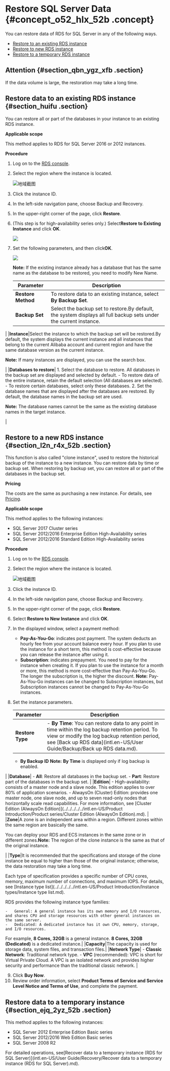 # Restore SQL Server Data {#concept_o52_hlx_52b .concept}

You can restore data of RDS for SQL Server in any of the following ways.

-   [Restore to an existing RDS instance](#)
-   [Restore to new RDS instance](#)
-   [Restore to a temporary RDS instance](#)

## Attention {#section_qbn_ygz_xfb .section}

If the data volume is large, the restoration may take a long time.

## Restore data to an existing RDS instance {#section_huifu .section}

You can restore all or part of the databases in your instance to an existing RDS instance.

**Applicable scope**

This method applies to RDS for SQL Server 2016 or 2012 instances.

**Procedure**

1.  Log on to the [RDS console](https://rds.console.aliyun.com/).
2.  Select the region where the instance is located.

    ![地域截图](http://static-aliyun-doc.oss-cn-hangzhou.aliyuncs.com/assets/img/17685/155257485240804_en-US.png)

3.  Click the instance ID.
4.  In the left-side navigation pane, choose Backup and Recovery.
5.  In the upper-right corner of the page, click **Restore**.
6.  \(This step is for high-availability series only.\) Select**Restore to Existing Instance** and click **OK**.

    ![](http://static-aliyun-doc.oss-cn-hangzhou.aliyuncs.com/assets/img/17685/155257485210029_en-US.png)

7.  Set the following parameters, and then click**OK**.

    ![](http://static-aliyun-doc.oss-cn-hangzhou.aliyuncs.com/assets/img/17685/155257485210031_en-US.png)

    **Note:** If the existing instance already has a database that has the same name as the database to be restored, you need to modify New Name.

    |Parameter|Description|
    |---------|-----------|
    |**Restore Method**|To restore data to an existing instance, select **By Backup Set**.|
    |**Backup Set**|Select the backup set to restore.By default, the system displays all full backup sets under the current instance.

|
    |**Instance**|Select the instance to which the backup set will be restored.By default, the system displays the current instance and all instances that belong to the current Alibaba account and current region and have the same database version as the current instance.

**Note:** If many instances are displayed, you can use the search box.

|
    |**Databases to restore**|     1.  Select the database to restore. All databases in the backup set are displayed and selected by default.
        -   To restore data of the entire instance, retain the default selection \(All databases are selected\).
        -   To restore certain databases, select only these databases.
    2.  Set the database names that are displayed after the databases are restored. By default, the database names in the backup set are used.

**Note:** The database names cannot be the same as the existing database names in the target instance.

 |


## Restore to a new RDS instance {#section_l2n_r4x_52b .section}

This function is also called "clone instance", used to restore the historical backup of the instance to a new instance. You can restore data by time or backup set. When restoring by backup set, you can restore all or part of the databases in the backup set.

**Pricing**

The costs are the same as purchasing a new instance. For details, see [Pricing](https://www.alibabacloud.com/product/apsaradb-for-rds#pricing).

**Applicable scope**

This method applies to the following instances:

-   SQL Server 2017 Cluster series
-   SQL Server 2012/2016 Enterprise Edition High-Availability series
-   SQL Server 2012/2016 Standard Edition High-Availability series

**Procedure**

1.  Log on to the [RDS console](https://rds.console.aliyun.com/).
2.  Select the region where the instance is located.

    ![地域截图](http://static-aliyun-doc.oss-cn-hangzhou.aliyuncs.com/assets/img/17685/155257485240804_en-US.png)

3.  Click the instance ID.
4.  In the left-side navigation pane, choose Backup and Recovery.
5.  In the upper-right corner of the page, click **Restore**.
6.  Select **Restore to New Instance** and click **OK**.
7.  In the displayed window, select a payment method:

    -   **Pay-As-You-Go**: indicates post payment. The system deducts an hourly fee from your account balance every hour. If you plan to use the instance for a short term, this method is cost-effective because you can release the instance after using it.
    -   **Subscription**: indicates prepayment. You need to pay for the instance when creating it. If you plan to use the instance for a month or more, this method is more cost-effective than Pay-As-You-Go. The longer the subscription is, the higher the discount.
    **Note:** Pay-As-You-Go instances can be changed to Subscription instances, but Subscription instances cannot be changed to Pay-As-You-Go instances.

8.  Set the instance parameters.

    |Parameter|Description|
    |---------|-----------|
    |**Restore Type**|     -   **By Time**: You can restore data to any point in time within the log backup retention period. To view or modify the log backup retention period, see [Back up RDS data](intl.en-US/User Guide/Backup/Back up RDS data.md).
    -   **By Backup ID**
 **Note:** **By Time** is displayed only if log backup is enabled.

 |
    |**Database**|     -   **All**: Restore all databases in the backup set.
    -   **Part**: Restore part of the databases in the backup set.
 |
    |**Edition**|     -   High-availability: consists of a master node and a slave node. This edition applies to over 80% of application scenarios.
    -   AlwaysOn \(Cluster\) Edition: provides one master node, one slave node, and up to seven read-only nodes that horizontally scale read capabilities. For more information, see [Cluster Edition \(AlwaysOn Edition\)](../../../../../intl.en-US/Product Introduction/Product series/Cluster Edition (AlwaysOn Edition).md).
 |
    |**Zone**|A zone is an independent area within a region. Different zones within the same region are basically the same.

You can deploy your RDS and ECS instances in the same zone or in different zones.**Note:** The region of the clone instance is the same as that of the original instance.

|
    |**Type**|It is recommended that the specifications and storage of the clone instance be equal to higher than those of the original instance; otherwise, the data restoration may take a long time.

Each type of specification provides a specific number of CPU cores, memory, maximum number of connections, and maximum IOPS. For details, see [Instance type list](../../../../../intl.en-US/Product Introduction/Instance types/Instance type list.md).

RDS provides the following instance type families:

    -   General: A general instance has its own memory and I/O resources, and shares CPU and storage resources with other general instances on the same server.
    -   Dedicated: A dedicated instance has it own CPU, memory, storage, and I/O resources.
 For example, **8 Cores, 32GB** is a general instance. **8 Cores, 32GB \(Dedicated\)** is a dedicated instance.|
    |**Capacity**|The capacity is used for storage data, system files, and transaction files.|
    |**Network Type**|     -   **Classic Network**: Traditional network type.
    -   **VPC** \(recommended\): VPC is short for Virtual Private Cloud. A VPC is an isolated network and provides higher security and performance than the traditional classic network.
 |

9.  Click **Buy Now**.
10. Review order information, select **Product Terms of Service and Service Level Notice and Terms of Use**, and complete the payment.

## Restore data to a temporary instance {#section_ejq_2yz_52b .section}

This method applies to the following instances:

-   SQL Server 2012 Enterprise Edition Basic series
-   SQL Server 2012/2016 Web Edition Basic series
-   SQL Server 2008 R2

For detailed operations, see[Recover data to a temporary instance \(RDS for SQL Server\)](intl.en-US/User Guide/Recovery/Recover data to a temporary instance (RDS for SQL Server).md).

